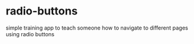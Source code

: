 # radio-buttons
simple training app to teach someone how to navigate to different pages using radio buttons
